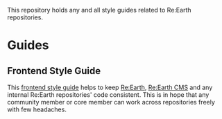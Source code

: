 This repository holds any and all style guides related to Re:Earth repositories.

# Guides

## Frontend Style Guide

This [frontend style guide](https://github.com/reearth/guides/frontend/style.md) helps to keep [Re:Earth](https://github.com/reearth/reearth), [Re:Earth CMS](https://github.com/reearth/reearth-cms) and any internal Re:Earth repositories' code consistent. This is in hope that any community member or core member can work across repositories freely with few headaches. 
